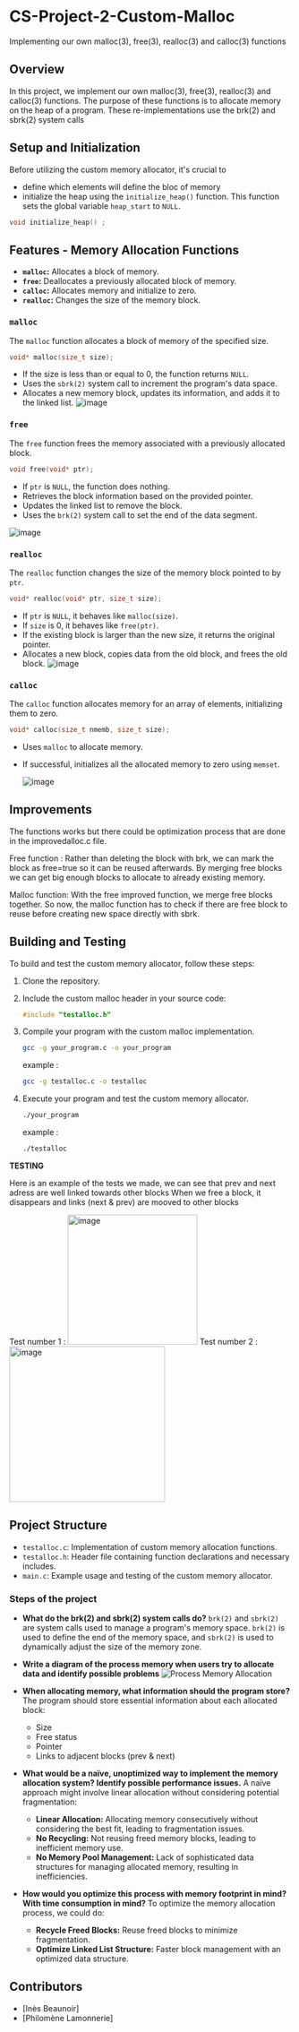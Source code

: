 # CS-Project-2-Custom-Malloc
Implementing our own malloc(3), free(3), realloc(3) and calloc(3)  functions

## Overview

In this project, we implement our own malloc(3), free(3), realloc(3) and calloc(3) functions. The purpose of these functions is to allocate memory on the heap of a program. These re-implementations use the brk(2) and sbrk(2) system calls

## Setup and Initialization

Before utilizing the custom memory allocator, it's crucial to
- define which elements will define the bloc of memory
- initialize the heap using the `initialize_heap()` function. This function sets the global variable `heap_start` to `NULL`.
```c
void initialize_heap() ;
```

## Features - Memory Allocation Functions

- **`malloc`:** Allocates a block of memory.
- **`free`:** Deallocates a previously allocated block of memory.
- **`calloc`:** Allocates memory and initialize to zero.
- **`realloc`:** Changes the size of the memory block.

### `malloc`

The `malloc` function allocates a block of memory of the specified size.

```c
void* malloc(size_t size);
```

- If the size is less than or equal to 0, the function returns `NULL`.
- Uses the `sbrk(2)` system call to increment the program's data space.
- Allocates a new memory block, updates its information, and adds it to the linked list.
![image](https://github.com/inesbnr/CS-Project-2-Custom-Malloc/assets/146713404/3de8114a-e9ee-4469-b880-91d0cf955afa)



### `free`

The `free` function frees the memory associated with a previously allocated block.

```c
void free(void* ptr);
```

- If `ptr` is `NULL`, the function does nothing.
- Retrieves the block information based on the provided pointer.
- Updates the linked list to remove the block.
- Uses the `brk(2)` system call to set the end of the data segment.

![image](https://github.com/inesbnr/CS-Project-2-Custom-Malloc/assets/146713404/2e7ce253-9935-43c8-84af-7f9f7fb72632)


### `realloc`

The `realloc` function changes the size of the memory block pointed to by `ptr`.

```c
void* realloc(void* ptr, size_t size);
```

- If `ptr` is `NULL`, it behaves like `malloc(size)`.
- If `size` is 0, it behaves like `free(ptr)`.
- If the existing block is larger than the new size, it returns the original pointer.
- Allocates a new block, copies data from the old block, and frees the old block.
![image](https://github.com/inesbnr/CS-Project-2-Custom-Malloc/assets/146713404/7d2f40e7-433f-453b-8751-84bf2c785676)


### `calloc`

The `calloc` function allocates memory for an array of elements, initializing them to zero.

```c
void* calloc(size_t nmemb, size_t size);
```

- Uses `malloc` to allocate memory.
- If successful, initializes all the allocated memory to zero using `memset`.

  ![image](https://github.com/inesbnr/CS-Project-2-Custom-Malloc/assets/146713404/82eccef7-1844-4b0b-b4b5-6f91e5ad1ed0)

## Improvements

The functions works but there could be optimization process that are done in the improvedalloc.c file.

Free function : 
Rather than deleting the block with brk, we can mark the block as free=true so it can be reused afterwards. 
By merging free blocks we can get big enough blocks to allocate to already existing memory. 

Malloc function: 
With the free improved function, we merge free blocks together. So now, the malloc function has to check if there are free block to reuse before creating new space directly with sbrk.


## Building and Testing

To build and test the custom memory allocator, follow these steps:

1. Clone the repository.
2. Include the custom malloc header in your source code:

   ```c
   #include "testalloc.h"
   ```

3. Compile your program with the custom malloc implementation.

   ```bash
   gcc -g your_program.c -o your_program
   ```
   example :
   ```bash
   gcc -g testalloc.c -o testalloc
   ```

5. Execute your program and test the custom memory allocator.
   ```bash
   ./your_program
   ```
   example :
   ```bash
   ./testalloc
   ```

**TESTING**

Here is an example of the tests we made, we can see that prev and next adress are well linked towards other blocks
When we free a block, it disappears and links (next & prev) are mooved to other blocks

Test number 1 :
<img width="232" alt="image" src="https://github.com/inesbnr/CS-Project-2-Custom-Malloc/assets/98738106/e25f6a9a-019a-4a2b-be1b-785405279323">
Test number 2 :
<img width="278" alt="image" src="https://github.com/inesbnr/CS-Project-2-Custom-Malloc/assets/98738106/59e3b499-883f-4d9c-8461-400faeb987a7">


## Project Structure

- `testalloc.c`: Implementation of custom memory allocation functions.
- `testalloc.h`: Header file containing function declarations and necessary includes.
- `main.c`: Example usage and testing of the custom memory allocator.



### Steps of the project

- **What do the brk(2) and sbrk(2) system calls do?**
    `brk(2)` and `sbrk(2)` are system calls used to manage a program's memory space. `brk(2)` is used to define the end of the memory space, and `sbrk(2)` is used to dynamically adjust the size of the memory zone.

- **Write a diagram of the process memory when users try to allocate data and identify possible problems**
  ![Process Memory Allocation](https://github.com/inesbnr/CS-Project-2-Custom-Malloc/assets/146713404/6f55ad13-6b01-4626-823f-600e90da71aa)

- **When allocating memory, what information should the program store?**
  The program should store essential information about each allocated block:
   - Size
   - Free status
   - Pointer
   - Links to adjacent blocks (prev & next)

- **What would be a naïve, unoptimized way to implement the memory allocation system? Identify possible performance issues.**
  A naïve approach might involve linear allocation without considering potential fragmentation:
    - **Linear Allocation:** Allocating memory consecutively without considering the best fit, leading to fragmentation issues.
    - **No Recycling:** Not reusing freed memory blocks, leading to inefficient memory use.
    - **No Memory Pool Management:** Lack of sophisticated data structures for managing allocated memory, resulting in inefficiencies.

- **How would you optimize this process with memory footprint in mind? With time consumption in mind?**
  To optimize the memory allocation process, we could do:
    - **Recycle Freed Blocks:** Reuse freed blocks to minimize fragmentation.
    - **Optimize Linked List Structure:** Faster block management with an optimized data structure.



## Contributors

- [Inès Beaunoir]
- [Philomène Lamonnerie]

